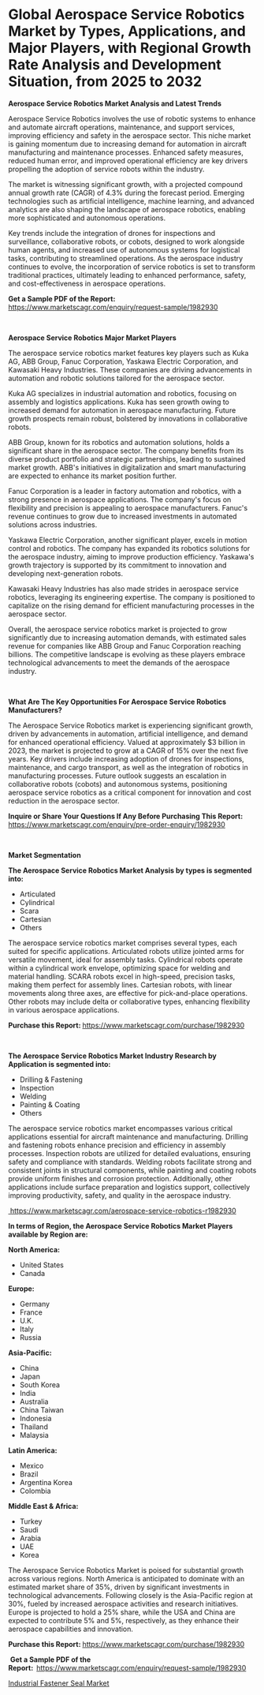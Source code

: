 <p><h1>Global Aerospace Service Robotics Market by Types, Applications, and Major Players, with Regional Growth Rate Analysis and Development Situation, from 2025 to 2032</h1></p><p><strong>Aerospace Service Robotics Market Analysis and Latest Trends</strong></p>
<p><p>Aerospace Service Robotics involves the use of robotic systems to enhance and automate aircraft operations, maintenance, and support services, improving efficiency and safety in the aerospace sector. This niche market is gaining momentum due to increasing demand for automation in aircraft manufacturing and maintenance processes. Enhanced safety measures, reduced human error, and improved operational efficiency are key drivers propelling the adoption of service robots within the industry.</p><p>The market is witnessing significant growth, with a projected compound annual growth rate (CAGR) of 4.3% during the forecast period. Emerging technologies such as artificial intelligence, machine learning, and advanced analytics are also shaping the landscape of aerospace robotics, enabling more sophisticated and autonomous operations. </p><p>Key trends include the integration of drones for inspections and surveillance, collaborative robots, or cobots, designed to work alongside human agents, and increased use of autonomous systems for logistical tasks, contributing to streamlined operations. As the aerospace industry continues to evolve, the incorporation of service robotics is set to transform traditional practices, ultimately leading to enhanced performance, safety, and cost-effectiveness in aerospace operations.</p></p>
<p><strong>Get a Sample PDF of the Report:&nbsp;</strong> <a href="https://www.marketscagr.com/enquiry/request-sample/1982930?utm_campaign=1944&utm_medium=2&utm_source=Github&utm_content=ia&utm_term=02032025&utm_id=aerospace-service-robotics">https://www.marketscagr.com/enquiry/request-sample/1982930</a></p>
<p>&nbsp;</p>
<p><strong>Aerospace Service Robotics Major Market Players</strong></p>
<p><p>The aerospace service robotics market features key players such as Kuka AG, ABB Group, Fanuc Corporation, Yaskawa Electric Corporation, and Kawasaki Heavy Industries. These companies are driving advancements in automation and robotic solutions tailored for the aerospace sector.</p><p>Kuka AG specializes in industrial automation and robotics, focusing on assembly and logistics applications. Kuka has seen growth owing to increased demand for automation in aerospace manufacturing. Future growth prospects remain robust, bolstered by innovations in collaborative robots.</p><p>ABB Group, known for its robotics and automation solutions, holds a significant share in the aerospace sector. The company benefits from its diverse product portfolio and strategic partnerships, leading to sustained market growth. ABB's initiatives in digitalization and smart manufacturing are expected to enhance its market position further.</p><p>Fanuc Corporation is a leader in factory automation and robotics, with a strong presence in aerospace applications. The company's focus on flexibility and precision is appealing to aerospace manufacturers. Fanuc's revenue continues to grow due to increased investments in automated solutions across industries.</p><p>Yaskawa Electric Corporation, another significant player, excels in motion control and robotics. The company has expanded its robotics solutions for the aerospace industry, aiming to improve production efficiency. Yaskawa's growth trajectory is supported by its commitment to innovation and developing next-generation robots.</p><p>Kawasaki Heavy Industries has also made strides in aerospace service robotics, leveraging its engineering expertise. The company is positioned to capitalize on the rising demand for efficient manufacturing processes in the aerospace sector.</p><p>Overall, the aerospace service robotics market is projected to grow significantly due to increasing automation demands, with estimated sales revenue for companies like ABB Group and Fanuc Corporation reaching billions. The competitive landscape is evolving as these players embrace technological advancements to meet the demands of the aerospace industry.</p></p>
<p>&nbsp;</p>
<p><strong>What Are The Key Opportunities For Aerospace Service Robotics Manufacturers?</strong></p>
<p><p>The Aerospace Service Robotics market is experiencing significant growth, driven by advancements in automation, artificial intelligence, and demand for enhanced operational efficiency. Valued at approximately $3 billion in 2023, the market is projected to grow at a CAGR of 15% over the next five years. Key drivers include increasing adoption of drones for inspections, maintenance, and cargo transport, as well as the integration of robotics in manufacturing processes. Future outlook suggests an escalation in collaborative robots (cobots) and autonomous systems, positioning aerospace service robotics as a critical component for innovation and cost reduction in the aerospace sector.</p></p>
<p><strong>Inquire or Share Your Questions If Any Before Purchasing This Report:</strong> <a href="https://www.marketscagr.com/enquiry/pre-order-enquiry/1982930?utm_campaign=1944&utm_medium=2&utm_source=Github&utm_content=ia&utm_term=02032025&utm_id=aerospace-service-robotics">https://www.marketscagr.com/enquiry/pre-order-enquiry/1982930</a></p>
<p>&nbsp;</p>
<p><strong>Market Segmentation</strong></p>
<p><strong>The Aerospace Service Robotics Market Analysis by types is segmented into:</strong></p>
<p><ul><li>Articulated</li><li>Cylindrical</li><li>Scara</li><li>Cartesian</li><li>Others</li></ul></p>
<p><p>The aerospace service robotics market comprises several types, each suited for specific applications. Articulated robots utilize jointed arms for versatile movement, ideal for assembly tasks. Cylindrical robots operate within a cylindrical work envelope, optimizing space for welding and material handling. SCARA robots excel in high-speed, precision tasks, making them perfect for assembly lines. Cartesian robots, with linear movements along three axes, are effective for pick-and-place operations. Other robots may include delta or collaborative types, enhancing flexibility in various aerospace applications.</p></p>
<p><strong>Purchase this Report:&nbsp;</strong><a href="https://www.marketscagr.com/purchase/1982930?utm_campaign=1944&utm_medium=2&utm_source=Github&utm_content=ia&utm_term=02032025&utm_id=aerospace-service-robotics">https://www.marketscagr.com/purchase/1982930</a></p>
<p>&nbsp;</p>
<p><strong>The Aerospace Service Robotics Market Industry Research by Application is segmented into:</strong></p>
<p><ul><li>Drilling & Fastening</li><li>Inspection</li><li>Welding</li><li>Painting & Coating</li><li>Others</li></ul></p>
<p><p>The aerospace service robotics market encompasses various critical applications essential for aircraft maintenance and manufacturing. Drilling and fastening robots enhance precision and efficiency in assembly processes. Inspection robots are utilized for detailed evaluations, ensuring safety and compliance with standards. Welding robots facilitate strong and consistent joints in structural components, while painting and coating robots provide uniform finishes and corrosion protection. Additionally, other applications include surface preparation and logistics support, collectively improving productivity, safety, and quality in the aerospace industry.</p></p>
<p><a href="https://www.marketscagr.com/aerospace-service-robotics-r1982930?utm_campaign=1944&utm_medium=2&utm_source=Github&utm_content=ia&utm_term=02032025&utm_id=aerospace-service-robotics">&nbsp;https://www.marketscagr.com/aerospace-service-robotics-r1982930</a></p>
<p><strong>In terms of Region, the Aerospace Service Robotics Market Players available by Region are:</strong></p>
<p>
    <p> <strong> North America: </strong>
        <ul>
            <li>United States</li>
            <li>Canada</li>
        </ul>
        </p> 
    <p> <strong> Europe: </strong>
        <ul>
            <li>Germany</li>
            <li>France</li>
            <li>U.K.</li>
            <li>Italy</li>
            <li>Russia</li>
        </ul>
        </p> 
    <p> <strong> Asia-Pacific: </strong>
        <ul>
            <li>China</li>
            <li>Japan</li>
            <li>South Korea</li>
            <li>India</li>
            <li>Australia</li>
            <li>China Taiwan</li>
            <li>Indonesia</li>
            <li>Thailand</li>
            <li>Malaysia</li>
        </ul>
        </p> 
    <p> <strong> Latin America: </strong>
        <ul>
            <li>Mexico</li>
            <li>Brazil</li>
            <li>Argentina Korea</li>
            <li>Colombia</li>
        </ul>
        </p> 
    <p> <strong> Middle East & Africa: </strong>
        <ul>
            <li>Turkey</li>
            <li>Saudi</li>
            <li>Arabia</li>
            <li>UAE</li>
            <li>Korea</li>
        </ul>
    </p>
    </p>
<p><p>The Aerospace Service Robotics Market is poised for substantial growth across various regions. North America is anticipated to dominate with an estimated market share of 35%, driven by significant investments in technological advancements. Following closely is the Asia-Pacific region at 30%, fueled by increased aerospace activities and research initiatives. Europe is projected to hold a 25% share, while the USA and China are expected to contribute 5% and 5%, respectively, as they enhance their aerospace capabilities and innovation.</p></p>
<p><strong>Purchase this Report: </strong><a href="https://www.marketscagr.com/purchase/1982930?utm_campaign=1944&utm_medium=2&utm_source=Github&utm_content=ia&utm_term=02032025&utm_id=aerospace-service-robotics">https://www.marketscagr.com/purchase/1982930</a></p>
<p>&nbsp;<strong>Get a Sample PDF of the Report:&nbsp;&nbsp;</strong><a href="https://www.marketscagr.com/enquiry/request-sample/1982930?utm_campaign=1944&utm_medium=2&utm_source=Github&utm_content=ia&utm_term=02032025&utm_id=aerospace-service-robotics">https://www.marketscagr.com/enquiry/request-sample/1982930</a></p>
<p><strong></strong></p>
<p><p><a href="https://github.com/MarciaRunte/Market-Research-Report-List-1/blob/main/industrial-fastener-seal-market.md?utm_campaign=1944&utm_medium=2&utm_source=Github&utm_content=ia&utm_term=02032025&utm_id=aerospace-service-robotics">Industrial Fastener Seal Market</a></p></p>